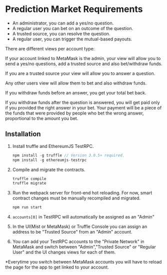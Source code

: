 # Prediction Market Requirements

- An administrator, you can add a yes/no question.
- A regular user you can bet on an outcome of the question.
- A trusted source, you can resolve the question.
- A regular user, you can trigger the mutual-based payouts.

There are different views per account type:

If your account linked to MetaMask is the admin, your view will allow you to send a yes/no questions, add a trusted source and also bet/withdraw funds. 

If you are a trusted source your view will allow you to answer a question. 

Any other users view will allow them to bet and also withdraw funds. 

If you withdraw funds before an answer, you get your total bet back. 

If you withdraw funds after the question is answered, you will get paid only if you provided the right answer in your bet. Your payment will be a piece of the funds that were provided by people who bet the wrong answer, proportional to the amount you bet. 


## Installation

1. Install truffle and EthereumJS TestRPC.
    ```javascript
    npm install -g truffle // Version 3.0.5+ required.
    npm install -g ethereumjs-testrpc
    ```

3. Compile and migrate the contracts.
    ```javascript
    truffle compile
    truffle migrate
    ```

4. Run the webpack server for front-end hot reloading. For now, smart contract changes must be manually recompiled and migrated.
    ```javascript
    npm run start
    ```

5. `accounts[0]` in TestRPC will automatically be assigned as an "Admin"
    

6. In the UI(Mist or MetaMask) or Truffle Console you can assign an address to be "Trusted Source" from an "Admin" account. 


7. You can add your TestRPC accounts to the "Private Network" in MetaMask and switch between "Admin","Trusted Source" or "Regular User" and the UI changes views for each of them. 

*Everytime you switch between MetaMask accounts you will have to reload the page for the app to get linked to your account. 



